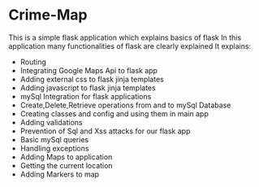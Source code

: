 # Crime-Map
This is a simple flask application which explains basics of flask
In this application many functionalities of flask are clearly explained
It explains:
* Routing
* Integrating Google Maps Api to flask app
* Adding external css to flask jinja templates
* Adding javascript to flask jinja templates
* mySql Integration for flask applications
* Create,Delete,Retrieve operations from and to mySql Database
* Creating classes and config and using them in main app
* Adding validations
* Prevention of Sql and Xss attacks for our flask app
* Basic mySql queries
* Handling exceptions
* Adding Maps to application
* Getting the current location
* Adding Markers to map